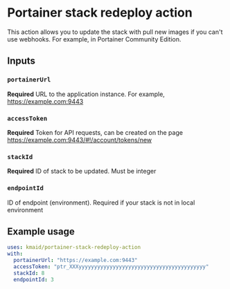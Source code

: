# Portainer stack redeploy action

This action allows you to update the stack with pull new images if you can't use webhooks. For example, in Portainer Community Edition.

## Inputs

### `portainerUrl`

**Required** URL to the application instance. For example, https://example.com:9443

### `accessToken`

**Required** Token for API requests, can be created on the page https://example.com:9443/#!/account/tokens/new

### `stackId`

**Required** ID of stack to be updated. Must be integer

### `endpointId`

ID of endpoint (environment). Required if your stack is not in local environment

## Example usage

```yaml
uses: kmaid/portainer-stack-redeploy-action
with:
  portainerUrl: "https://example.com:9443"
  accessToken: "ptr_XXXyyyyyyyyyyyyyyyyyyyyyyyyyyyyyyyyyyyyyyyyy"
  stackId: 8
  endpointId: 3
```

